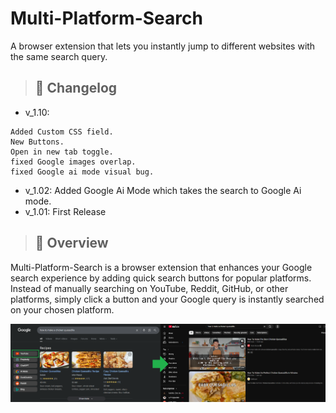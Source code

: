 # Multi-Platform-Search
A browser extension that lets you instantly jump to different websites with the same search query.


> ## 📗 Changelog  
- v_1.10:  
```
Added Custom CSS field.  
New Buttons.  
Open in new tab toggle.
fixed Google images overlap.  
fixed Google ai mode visual bug.
```
- v_1.02: Added Google Ai Mode which takes the search to Google Ai mode.
- v_1.01: First Release

> ## 📖 Overview  

Multi-Platform-Search is a browser extension that enhances your Google search experience by adding quick search buttons for popular platforms. Instead of manually searching on YouTube, Reddit, GitHub, or other platforms, simply click a button and your Google query is instantly searched on your chosen platform.

<img src="/images/Google-Result.png">

> ## 